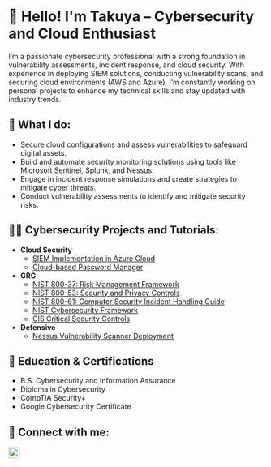 <h1>👋 Hello! I'm Takuya – Cybersecurity and Cloud Enthusiast</h1>

I’m a passionate cybersecurity professional with a strong foundation in vulnerability assessments, incident response, and cloud security. With experience in deploying SIEM solutions, conducting vulnerability scans, and securing cloud environments (AWS and Azure), I’m constantly working on personal projects to enhance my technical skills and stay updated with industry trends.

<h2>🔐 What I do:</h2>

- Secure cloud configurations and assess vulnerabilities to safeguard digital assets.
- Build and automate security monitoring solutions using tools like Microsoft Sentinel, Splunk, and Nessus.
- Engage in incident response simulations and create strategies to mitigate cyber threats.
- Conduct vulnerability assessments to identify and mitigate security risks.

<h2>👨‍💻 Cybersecurity Projects and Tutorials:</h2>

- <b>Cloud Security</b>
  - [SIEM Implementation in Azure Cloud](https://github.com/takooya86/cloud-siem/tree/main)
  - [Cloud-based Password Manager](https://nolinkyet)
- <b>GRC</b>
  - [NIST 800-37: Risk Management Framework](https://nolinkyet)
  - [NIST 800-53: Security and Privacy Controls](https://nolinkyet)
  - [NIST 800-61: Computer Security Incident Handling Guide](https://nolinkyet)
  - [NIST Cybersecurity Framework](https://nolinkyet)
  - [CIS Critical Security Controls](https://nolinkyet)
- <b>Defensive</b>
  - [Nessus Vulnerability Scanner Deployment](https://nolinkyet)

<h2>🌟 Education & Certifications</h2>

- B.S. Cybersecurity and Information Assurance
- Diploma in Cybersecurity
- CompTIA Security+
- Google Cybersecurity Certificate
  
<h2> 🤳 Connect with me:</h2>

[<img align="left" alt="JoshMadakor | LinkedIn" width="22px" src="https://cdn.jsdelivr.net/npm/simple-icons@v3/icons/linkedin.svg" />][linkedin]

[linkedin]: https://linkedin.com/in/takuyaizawa
<!--
**takooya86/takooya86** is a ✨ _special_ ✨ repository because its `README.md` (this file) appears on your GitHub profile.

Here are some ideas to get you started:

- 🔭 I’m currently working on ...
- 🌱 I’m currently learning ...
- 👯 I’m looking to collaborate on ...
- 🤔 I’m looking for help with ...
- 💬 Ask me about ...
- 📫 How to reach me: ...
- 😄 Pronouns: ...
- ⚡ Fun fact: ...
-->
